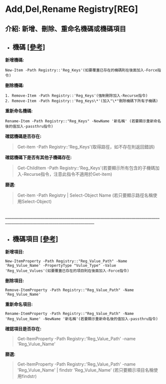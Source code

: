 # Add,Del,Rename Registry[REG]

## 介紹: 新增、刪除、重命名機碼或機碼項目


- ## 機碼 [[參考]](https://docs.microsoft.com/zh-tw/powershell/scripting/samples/working-with-registry-keys?view=powershell-7.2)

**新增機碼:**
```
New-Item -Path Registry::'Reg_Keys'(如要覆蓋已存在的機碼則在後面加入-Force指令)
```

**刪除機碼:**
```
1. Remove-Item -Path Registry::'Reg_Keys'(強制刪除加入-Recurse指令)
2. Remove-Item -Path Registry::'Reg_Keys\*'(加入"\*"刪除機碼下所有子機碼)
```

**重新命名機碼:**
```
Rename-Item -Path Registry::"Reg_Keys" -NewName '新名稱' (若要顯示重新命名後的值加入-passthru指令)
```

**確認機碼是否存在:**
> Get-item -Path Registry::'Reg_Keys'(取得路徑，如不存在則返回錯誤)

**確認機碼下是否有其他子機碼存在:**
> Get-ChildItem -Path Registry::'Reg_Keys'(若要顯示所有包含的子機碼加入-Recurse指令，注意此指令不適用於Get-item)

**篩選:**
> Get-item -Path Registry | Select-Object Name (若只要顯示路徑名稱使用Select-Object)


</br>___________________________________________________________________________________________________________________________
</br>


- ## 機碼項目 [[參考]](https://docs.microsoft.com/zh-tw/powershell/scripting/samples/working-with-registry-entries?view=powershell-7.2)


**新增項目:**
```
New-ItemProperty -Path Registry::"Reg_Value_Path" -Name 'Reg_Vulue_Name' -PropertyType "Vulue_Type" -Value 'Reg_Vulue_Vulues'(如要覆蓋已存在的項目則在後面加入-Force指令)
```

**刪除項目:**
```
Remove-ItemProperty -Path Registry::"Reg_Value_Path" -Name 'Reg_Vulue_Name'
```

**重新命名項目:**
```
Rename-ItemProperty -Path Registry::"Reg_Value_Path" -Name 'Reg_Vulue_Name' -NewName '新名稱'(若要顯示重新命名後的值加入-passthru指令)
```

**確認項目是否存在:**
> Get-ItemProperty -Path Registry::'Reg_Value_Path' -name 'Reg_Vulue_Name'

**篩選:**
> Get-ItemProperty -Path Registry::'Reg_Value_Path' -name 'Reg_Vulue_Name' | findstr 'Reg_Vulue_Name' (若只要顯示項目名稱使用findstr)